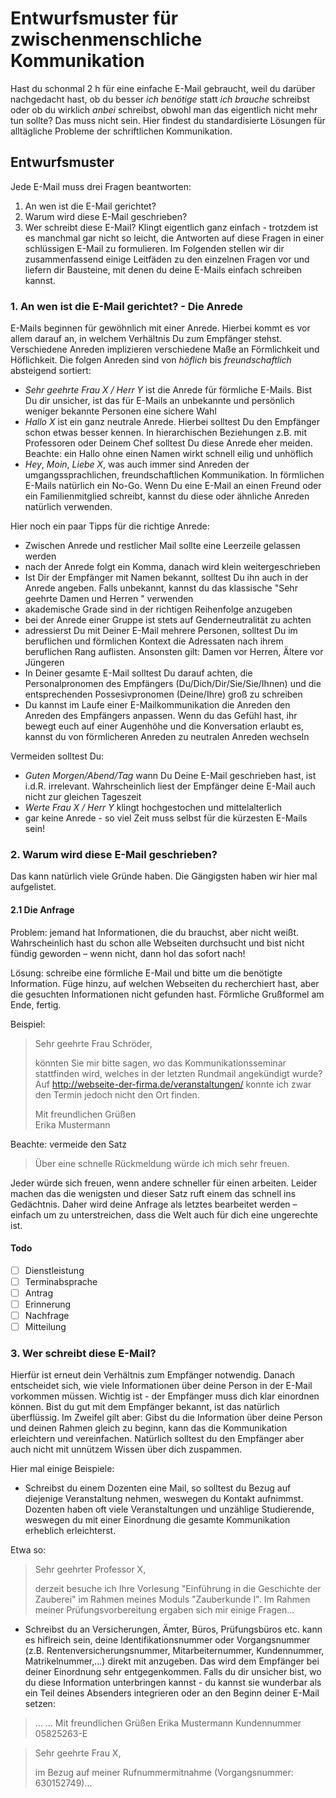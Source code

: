 # Entwurfsmuster für zwischenmenschliche Kommunikation

Hast du schonmal 2 h für eine einfache E-Mail gebraucht, weil du darüber nachgedacht hast, ob du besser *ich benötige* statt *ich brauche* schreibst oder ob du wirklich *anbei* schreibst, obwohl man das eigentlich nicht mehr tun sollte? Das muss nicht sein. Hier findest du standardisierte Lösungen für alltägliche Probleme der schriftlichen Kommunikation.

## Entwurfsmuster
Jede E-Mail muss drei Fragen beantworten:
1. An wen ist die E-Mail gerichtet?
2. Warum wird diese E-Mail geschrieben?
3. Wer schreibt diese E-Mail?
Klingt eigentlich ganz einfach - trotzdem ist es manchmal gar nicht so leicht, die Antworten auf diese Fragen in einer schlüssigen E-Mail zu formulieren.
Im Folgenden stellen wir dir zusammenfassend einige Leitfäden zu den einzelnen Fragen vor und liefern dir Bausteine, mit denen du deine E-Mails einfach schreiben kannst.


### 1. An wen ist die E-Mail gerichtet? - Die Anrede
E-Mails beginnen für gewöhnlich mit einer Anrede. Hierbei kommt es vor allem darauf an, in welchem Verhältnis Du zum Empfänger stehst. Verschiedene Anreden implizieren verschiedene Maße an Förmlichkeit und Höflichkeit.
Die folgen Anreden sind von *höflich* bis *freundschaftlich* absteigend sortiert:

* *Sehr geehrte Frau X / Herr Y* ist die Anrede für förmliche E-Mails. Bist Du dir unsicher, ist das für E-Mails an unbekannte und persönlich weniger bekannte Personen eine sichere Wahl
* *Hallo X* ist ein ganz neutrale Anrede. Hierbei solltest Du den Empfänger schon etwas besser kennen. In hierarchischen Beziehungen z.B. mit Professoren oder Deinem Chef solltest Du diese Anrede eher meiden. Beachte: ein Hallo ohne einen Namen wirkt schnell eilig und unhöflich
* *Hey*, *Moin*, *Liebe X*, was auch immer sind Anreden der umgangssprachlichen, freundschaftlichen Kommunikation. In förmlichen E-Mails natürlich ein No-Go. Wenn Du eine E-Mail an einen Freund oder ein Familienmitglied schreibt, kannst du diese oder ähnliche Anreden natürlich verwenden.

Hier noch ein paar Tipps für die richtige Anrede:

* Zwischen Anrede und restlicher Mail sollte eine Leerzeile gelassen werden
* nach der Anrede folgt ein Komma, danach wird klein weitergeschrieben
* Ist Dir der Empfänger mit Namen bekannt, solltest Du ihn auch in der Anrede angeben. Falls unbekannt, kannst du das klassische "Sehr geehrte Damen und Herren " verwenden
* akademische Grade sind in der richtigen Reihenfolge anzugeben
* bei der Anrede einer Gruppe ist stets auf Genderneutralität zu achten
* adressierst Du mit Deiner E-Mail mehrere Personen, solltest Du im beruflichen und förmlichen Kontext die Adressaten nach ihrem beruflichen Rang auflisten. Ansonsten gilt: Damen vor Herren, Ältere vor Jüngeren
* In Deiner gesamte E-Mail solltest Du darauf achten, die Personalpronomen des Empfängers (Du/Dich/Dir/Sie/Sie/Ihnen) und die entsprechenden Possesivpronomen (Deine/Ihre) groß zu schreiben
* Du kannst im Laufe einer E-Mailkommunikation die Anreden den Anreden des Empfängers anpassen. Wenn du das Gefühl hast, ihr bewegt euch auf einer Augenhöhe und die Konversation erlaubt es, kannst du von förmlicheren Anreden zu neutralen Anreden wechseln

Vermeiden solltest Du:

* *Guten Morgen/Abend/Tag* wann Du Deine E-Mail geschrieben hast, ist i.d.R. irrelevant. Wahrscheinlich liest der Empfänger deine E-Mail auch nicht zur gleichen Tageszeit
* *Werte Frau X / Herr Y* klingt hochgestochen und mittelalterlich
* gar keine Anrede - so viel Zeit muss selbst für die kürzesten E-Mails sein!

### 2. Warum wird diese E-Mail geschrieben?

Das kann natürlich viele Gründe haben. Die Gängigsten haben wir hier mal aufgelistet.

#### 2.1 Die Anfrage

Problem: jemand hat Informationen, die du brauchst, aber nicht weißt. Wahrscheinlich hast du schon alle Webseiten durchsucht und bist nicht fündig geworden – wenn nicht, dann hol das sofort nach! 

Lösung: schreibe eine förmliche E-Mail und bitte um die benötigte Information. Füge hinzu, auf welchen Webseiten du recherchiert hast, aber die gesuchten Informationen nicht gefunden hast. Förmliche Grußformel am Ende, fertig.

Beispiel:

> Sehr geehrte Frau Schröder,
>
> könnten Sie mir bitte sagen, wo das Kommunikationsseminar stattfinden wird, welches in der letzten Rundmail angekündigt wurde? Auf http://webseite-der-firma.de/veranstaltungen/ konnte ich zwar den Termin jedoch nicht den Ort finden.
>
> Mit freundlichen Grüßen  
> Erika Mustermann

Beachte: vermeide den Satz

> Über eine schnelle Rückmeldung würde ich mich sehr freuen.

Jeder würde sich freuen, wenn andere schneller für einen arbeiten. Leider machen das die wenigsten und dieser Satz ruft einem das schnell ins Gedächtnis. Daher wird deine Anfrage als letztes bearbeitet werden – einfach um zu unterstreichen, dass die Welt auch für dich eine ungerechte ist.

#### Todo

- [ ] Dienstleistung
- [ ] Terminabsprache
- [ ] Antrag
- [ ] Erinnerung
- [ ] Nachfrage
- [ ] Mitteilung

### 3. Wer schreibt diese E-Mail?

Hierfür ist erneut dein Verhältnis zum Empfänger notwendig. Danach entscheidet sich, wie viele Informationen über deine Person in der E-Mail vorkommen müssen. Wichtig ist - der Empfänger muss dich klar einordnen können. Bist du gut mit dem Empfänger bekannt, ist das natürlich überflüssig. Im Zweifel gilt aber: Gibst du die Information über deine Person und deinen Rahmen gleich zu beginn, kann das die Kommunikation erleichtern und vereinfachen. Natürlich solltest du den Empfänger aber auch nicht mit unnützem Wissen über dich zuspammen.

Hier mal einige Beispiele:

* Schreibst du einem Dozenten eine Mail, so solltest du Bezug auf diejenige Veranstaltung nehmen, weswegen du Kontakt aufnimmst. Dozenten haben oft viele Veranstaltungen und unzählige Studierende, weswegen du mit einer Einordnung die gesamte Kommunikation erheblich erleichterst.

Etwa so: 

> Sehr geehrter Professor X,
>
> derzeit besuche ich Ihre Vorlesung "Einführung in die Geschichte der Zauberei" im Rahmen meines Moduls "Zauberkunde I". Im Rahmen meiner Prüfungsvorbereitung ergaben sich mir einige Fragen...

* Schreibst du an Versicherungen, Ämter, Büros, Prüfungsbüros etc. kann es hiflreich sein, deine Identifikationsnummer oder Vorgangsnummer (z.B. Rentenversicherungsnummer, Mitarbeiternummer, Kundennummer, Matrikelnummer,...) direkt mit anzugeben. Das wird dem Empfänger bei deiner Einordnung sehr entgegenkommen. Falls du dir unsicher bist, wo du diese Information unterbringen kannst - du kannst sie wunderbar als ein Teil deines Absenders integrieren oder an den Beginn deiner E-Mail setzen:

> ...
> ...
> Mit freundlichen Grüßen
> Erika Mustermann
> Kundennummer 05825263-E

> Sehr geehrte Frau X,
>
> im Bezug auf meiner Rufnummermitnahme (Vorgangsnummer: 630152749)...
